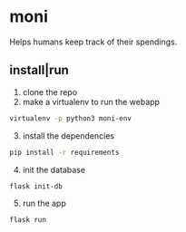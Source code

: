 # moni

Helps humans keep track of their spendings.

## install|run
1. clone the repo
2. make a virtualenv to run the webapp
```bash
virtualenv -p python3 moni-env
```
3. install the dependencies
```bash
pip install -r requirements
```
4. init the database
```bash
flask init-db
```
5. run the app
```bash
flask run
```
